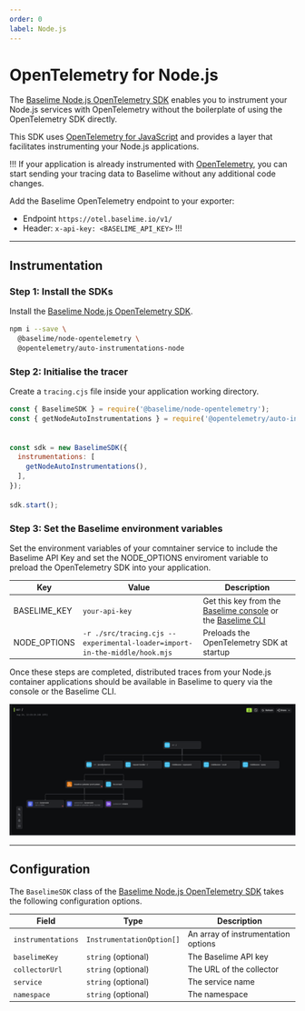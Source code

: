 ```yaml
---
order: 0
label: Node.js
---
```


# OpenTelemetry for Node.js

The [Baselime Node.js OpenTelemetry SDK](https://github.com/baselime/node-opentelemetry) enables you to instrument your Node.js services with OpenTelemetry without the boilerplate of using the OpenTelemetry SDK directly.

This SDK uses [OpenTelemetry for JavaScript](https://opentelemetry.io/docs/instrumentation/js/) and provides a layer that facilitates instrumenting your Node.js applications.

!!!
If your application is already instrumented with [OpenTelemetry](https://opentelemetry.io/), you can start sending your tracing data to Baselime without any additional code changes.

Add the Baselime OpenTelemetry endpoint to your exporter:
- Endpoint `https://otel.baselime.io/v1/`
- Header: `x-api-key: <BASELIME_API_KEY>` 
!!!

---

## Instrumentation

### Step 1: Install the SDKs

Install the [Baselime Node.js OpenTelemetry SDK](https://github.com/baselime/node-opentelemetry). 

```bash # :icon-terminal: terminal
npm i --save \
  @baselime/node-opentelemetry \
  @opentelemetry/auto-instrumentations-node
```

### Step 2: Initialise the tracer

Create a `tracing.cjs` file inside your application working directory.

``` javascript # :icon-code: src/tracing.cjs
const { BaselimeSDK } = require('@baselime/node-opentelemetry');
const { getNodeAutoInstrumentations } = require('@opentelemetry/auto-instrumentations-node');


const sdk = new BaselimeSDK({
  instrumentations: [
    getNodeAutoInstrumentations(),
  ],
});

sdk.start();
```

### Step 3: Set the Baselime environment variables

Set the environment variables of your comntainer service to include the Baselime API Key and set the NODE_OPTIONS enviroment variable to preload the OpenTelemetry SDK into your application.

| Key          | Value                                       | Description                                                                         |
| ------------ | --------------------------------------------- | ----------------------------------------------------------------------------------- |
| BASELIME_KEY | `your-api-key`               | Get this key from the [Baselime console](https://console.baselime.io) or the [Baselime CLI](https://github.com/Baselime/cli) |
| NODE_OPTIONS | `-r ./src/tracing.cjs --experimental-loader=import-in-the-middle/hook.mjs` | Preloads the OpenTelemetry SDK at startup                                                 |

Once these steps are completed, distributed traces from your Node.js container applications should be available in Baselime to query via the console or the Baselime CLI.

![Example OpenTelemetry Trace](../../assets/images/illustrations/sending-data/opentelemetry/trace.png)

---

## Configuration

The `BaselimeSDK` class of the [Baselime Node.js OpenTelemetry SDK](https://github.com/baselime/node-opentelemetry) takes the following configuration options.

| Field            | Type                    | Description                          |
| ---------------- | ----------------------- | ------------------------------------ |
| `instrumentations` | `InstrumentationOption[]` | An array of instrumentation options |
| `baselimeKey`      | `string` (optional)       | The Baselime API key                    |
| `collectorUrl`     | `string` (optional)       | The URL of the collector            |
| `service`          | `string` (optional)       | The service name                    |
| `namespace`        | `string` (optional)       | The namespace                       |
